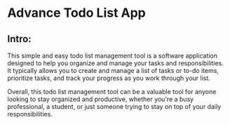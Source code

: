 # Advance Todo List App

## Intro:

This simple and easy todo list management tool is a software application designed to help you organize and manage your tasks and responsibilities. It typically allows you to create and manage a list of tasks or to-do items, prioritize tasks, and track your progress as you work through your list.

Overall, this todo list management tool can be a valuable tool for anyone looking to stay organized and productive, whether you're a busy professional, a student, or just someone trying to stay on top of your daily responsibilities.
